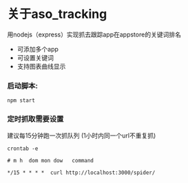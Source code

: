 
# 关于aso_tracking

用nodejs（express）实现抓去跟踪app在appstore的关键词排名

* 可添加多个app
* 可设置关键词
* 支持图表曲线显示


### 启动脚本:

`npm start`


### 定时抓取需要设置
建议每15分钟跑一次抓队列 (1小时内同一个url不重复抓)

`crontab -e`

    # m h  dom mon dow   command

    */15 * * * *  curl http://localhost:3000/spider/


